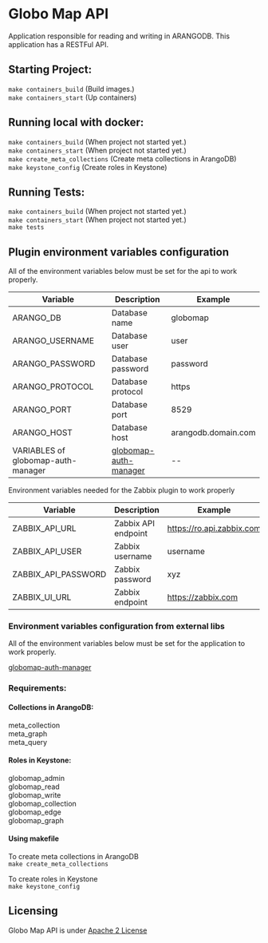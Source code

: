 # Globo Map API

Application responsible for reading and writing in ARANGODB. This application has a RESTFul API.

## Starting Project:

` make containers_build ` (Build images.) <br>
` make containers_start ` (Up containers) <br>

## Running local with docker:

` make containers_build ` (When project not started yet.) <br>
` make containers_start ` (When project not started yet.) <br>
` make create_meta_collections ` (Create meta collections in ArangoDB) <br>
` make keystone_config ` (Create roles in Keystone) <br>

## Running Tests:

` make containers_build ` (When project not started yet.) <br>
` make containers_start ` (When project not started yet.) <br>
` make tests `

## Plugin environment variables configuration

All of the environment variables below must be set for the api to work properly.

| Variable                           |  Description                                                                | Example                    |
|------------------------------------|-----------------------------------------------------------------------------|----------------------------|
| ARANGO_DB                          | Database name                                                               | globomap                   |
| ARANGO_USERNAME                    | Database user                                                               | user                       |
| ARANGO_PASSWORD                    | Database password                                                           | password                   |
| ARANGO_PROTOCOL                    | Database protocol                                                           | https                      |
| ARANGO_PORT                        | Database port                                                               | 8529                       |
| ARANGO_HOST                        | Database host                                                               | arangodb.domain.com        |
| VARIABLES of globomap-auth-manager | [globomap-auth-manager](https://github.com/globocom/globomap-auth-manager)  | --                         |

Environment variables needed for the Zabbix plugin to work properly

| Variable                    |  Description            | Example                    |
|-----------------------------|-------------------------|----------------------------|
| ZABBIX_API_URL              | Zabbix API endpoint     | https://ro.api.zabbix.com  |
| ZABBIX_API_USER             | Zabbix username         | username                   |
| ZABBIX_API_PASSWORD         | Zabbix password         | xyz                        |
| ZABBIX_UI_URL               | Zabbix endpoint         | https://zabbix.com         |


### Environment variables configuration from external libs
All of the environment variables below must be set for the application to work properly.

[globomap-auth-manager](https://github.com/globocom/globomap-auth-manager)

### Requirements:
#### Collections in ArangoDB:
meta_collection <br>
meta_graph <br>
meta_query <br>

#### Roles in Keystone:
globomap_admin <br>
globomap_read <br>
globomap_write <br>
globomap_collection <br>
globomap_edge <br>
globomap_graph <br>

#### Using makefile
To create meta collections in ArangoDB<br>
`make create_meta_collections`

To create roles in Keystone<br>
`make keystone_config`

## Licensing

Globo Map API is under [Apache 2 License](./LICENSE)
